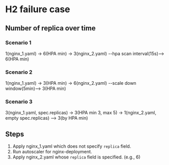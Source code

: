 # H2 failure case

## Number of replica over time
### Scenario 1
1(nginx_1.yaml) -> 6(HPA min) -> 3(nginx_2.yaml) --hpa scan interval(15s)--> 6(HPA min)

### Scenario 2
1(nginx_1.yaml) -> 3(HPA min) -> 6(nginx_2.yaml) --scale down window(5min)--> 3(HPA min)

### Scenario 3
3(nginx_1.yaml, spec.replicas) -> 3(HPA min 3, max 5) -> 1(nginx_2.yaml, empty spec.replicas) --> 3(by HPA min)

## Steps
1. Apply nginx_1.yaml which does not specify `replica` field.
2. Run autoscaler for nginx-deployment.
3. Apply nginx_2.yaml whose `replica` field is specified. (e.g., 6)

